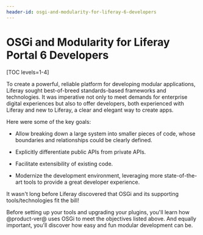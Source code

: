 ```yaml
---
header-id: osgi-and-modularity-for-liferay-6-developers
---
```


# OSGi and Modularity for Liferay Portal 6 Developers

[TOC levels=1-4]

To create a powerful, reliable platform for developing modular applications,
Liferay sought best-of-breed standards-based frameworks and technologies.
It was imperative not only to meet demands for enterprise digital experiences
but also to offer developers, both experienced with Liferay and new to Liferay,
a clear and elegant way to create apps.

Here were some of the key goals:

- Allow breaking down a large system into smaller pieces of code, whose
boundaries and relationships could be clearly defined.

- Explicitly differentiate public APIs from private APIs.

- Facilitate extensibility of existing code.

- Modernize the development environment, leveraging more state-of-the-art tools
to provide a great developer experience.

It wasn't long before Liferay discovered that OSGi and its supporting
tools/technologies fit the bill!

Before setting up your tools and upgrading your plugins, you'll learn how
@product-ver@ uses OSGi to meet the objectives listed above. And equally
important, you'll discover how easy and fun modular development can be. 
